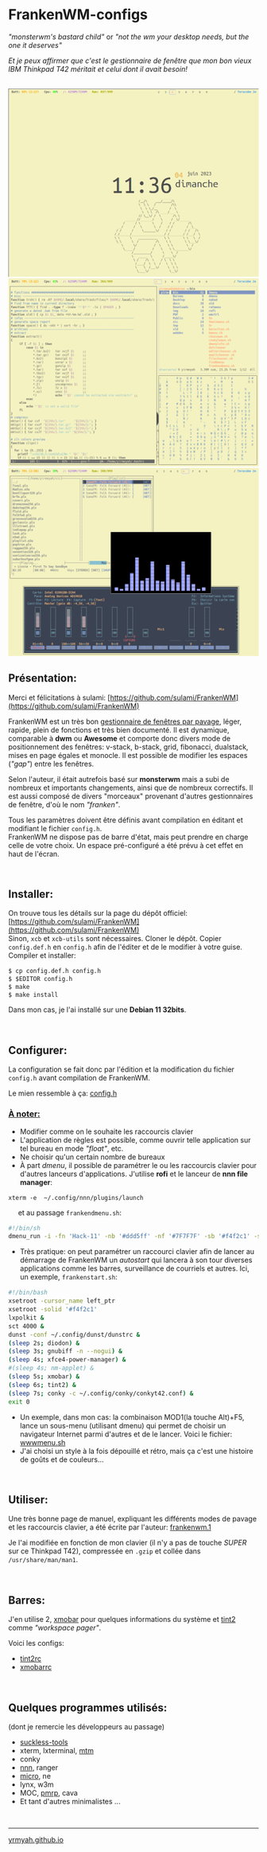 # FrankenWM-configs 

*"monsterwm's bastard child"* or *"not the wm your desktop needs, but the one
it deserves"*

*Et je peux affirmer que c'est le gestionnaire de fenêtre que mon bon vieux IBM Thinkpad T42 
méritait et celui dont il avait besoin!*

<br>

<img src="frankenwm.png" class="img" alt="Home">
<img src="frankentiled.png" class="img" alt="Tiled"><br>
<img src="frankenfloat.png" class="img" alt="Float">

<br>

## Présentation:

Merci et félicitations à sulami: [https://github.com/sulami/FrankenWM](https://github.com/sulami/FrankenWM)

FrankenWM est un très bon [gestionnaire de fenêtres par pavage](https://fr.wikipedia.org/wiki/Gestionnaire_de_fen%C3%AAtres_par_pavage),
léger, rapide, plein de fonctions et très bien documenté. Il est dynamique, comparable à **dwm** ou **Awesome** et comporte donc 
divers mode de positionnement des fenêtres: v-stack, b-stack, grid, fibonacci, dualstack, mises en page égales et monocle.
Il est possible de modifier les espaces (*"gap"*) entre les fenêtres.

Selon l'auteur, il était autrefois basé sur **monsterwm** mais a subi de nombreux et importants changements, 
ainsi que de nombreux correctifs. Il est aussi composé de divers "morceaux" provenant d'autres gestionnaires
de fenêtre, d'où le nom *"franken"*.

Tous les paramètres doivent être définis avant compilation en éditant et modifiant le fichier `config.h`.<br>
FrankenWM ne dispose pas de barre d'état, mais peut prendre en charge celle de votre choix. 
Un espace pré-configuré a été prévu à cet effet en haut de l'écran.

<br>

## Installer:

On trouve tous les détails sur la page du dépôt officiel: [https://github.com/sulami/FrankenWM](https://github.com/sulami/FrankenWM)
<br>
Sinon, `xcb` et `xcb-utils` sont nécessaires. Cloner le dépôt. Copier `config.def.h` en `config.h` afin de l'éditer et de le modifier 
à votre guise. Compiler et installer:

    $ cp config.def.h config.h
    $ $EDITOR config.h
    $ make
    $ make install

Dans mon cas, je l'ai installé sur une **Debian 11 32bits**.

<br>

## Configurer:

La configuration se fait donc par l'édition et la modification du fichier `config.h` avant compilation de FrankenWM.

Le mien ressemble à ça: [config.h](config.h)

### <u>À noter:</u>
- Modifier comme on le souhaite les raccourcis clavier  
- L'application de règles est possible, comme ouvrir telle application sur tel bureau en mode *"float"*, etc.
- Ne choisir qu'un certain nombre de bureaux
- À part *dmenu*, il possible de paramétrer le ou les raccourcis clavier pour d'autres lanceurs d'applications. J'utilise **rofi**
et le lanceur de **nnn file manager**:
```
xterm -e  ~/.config/nnn/plugins/launch
```
&nbsp;&nbsp;&nbsp;&nbsp; et au passage `frankendmenu.sh`:
```bash
#!/bin/sh
dmenu_run -i -fn 'Hack-11' -nb '#ddd5ff' -nf '#7F7F7F' -sb '#f4f2c1' -sf '#7F7F7F' -p 'Applications >>> '
```
- Très pratique: on peut paramétrer un raccourci clavier afin de lancer au démarrage de FrankenWM un *autostart* qui lancera à son tour
diverses applications comme les barres, surveillance de courriels et autres. Ici, un exemple, `frankenstart.sh`:
```bash
#!/bin/bash
xsetroot -cursor_name left_ptr
xsetroot -solid '#f4f2c1'
lxpolkit &
sct 4000 &
dunst -conf ~/.config/dunst/dunstrc &
(sleep 2s; diodon) &
(sleep 3s; gnubiff -n --nogui) &
(sleep 4s; xfce4-power-manager) &
#(sleep 4s; nm-applet) &
(sleep 5s; xmobar) &
(sleep 6s; tint2) &
(sleep 7s; conky -c ~/.config/conky/conkyt42.conf) &
exit 0

```
- Un exemple, dans mon cas: la combinaison MOD1(la touche Alt)+F5, lance un sous-menu (utilisant dmenu) qui permet de choisir
un navigateur Internet parmi d'autres et de le lancer. Voici le fichier: [wwwmenu.sh](wwwmenu.sh)
- J'ai choisi un style à la fois dépouillé et rétro, mais ça c'est une histoire de goûts et de couleurs...
 
<br>

## Utiliser:

Une très bonne page de manuel, expliquant les différents modes de pavage et les raccourcis clavier, a été écrite par l'auteur:
[frankenwm.1](https://github.com/sulami/frankenwm/blob/master/frankenwm.1)

Je l'ai modifiée en fonction de mon clavier (il n'y a pas de touche *SUPER* sur ce Thinkpad T42), compressée en `.gzip` 
et collée dans `/usr/share/man/man1`.

<br>

## Barres:

J'en utilise 2, [xmobar](https://codeberg.org/xmobar/xmobar) pour quelques informations du système et [tint2](https://gitlab.com/o9000/tint2/)
 comme *"workspace pager"*.

Voici les configs:
- [tint2rc](tint2rc)
- [xmobarrc](xmobarrc)

<br>

## Quelques programmes utilisés:

(dont je remercie les développeurs au passage)
- [suckless-tools](https://tools.suckless.org/)
- xterm, lxterminal, [mtm](https://github.com/deadpixi/mtm)
- conky
- [nnn](https://github.com/jarun/nnn), ranger
- [micro](https://micro-editor.github.io/), ne
- lynx, w3m
- MOC, [pmrp](https://github.com/hakerdefo/pmrp), cava
- Et tant d'autres minimalistes ...

<br>

---

[yrmyah.github.io](https://yrmyah.github.io)




